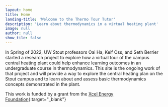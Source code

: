 ```yaml
---
layout: home
title: Home
landing-title: 'Welcome to the Thermo Tour Tutor'
description: 'Learn about thermodynamics in a virtual heating plant'
image: null
author: null
show_tile: false
---
```


In Spring of 2022, UW Stout professors Oai Ha, Keif Oss, and Seth Berrier started
a research project to explore how a virtual tour of the campus central heating plant could
help enhance learning outcomes in an undergraduate course in thermodynamics. This site
is the ongoing work of that project and will provide a way to explore the central
heating plan on the Stout campus and to learn about and assess basic thermodynamics
concepts demonstrated in the plant.

This work is funded by a grant from the [Xcel Energy Foundation](https://wi.my.xcelenergy.com/s/community/foundation){:target="_blank"}
